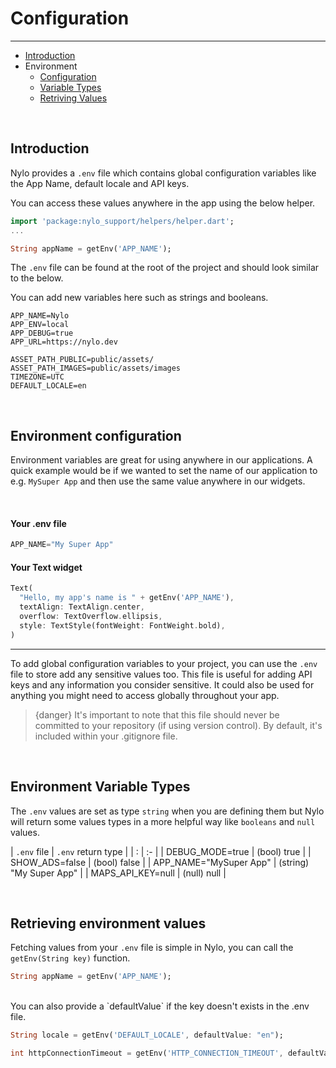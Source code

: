 # Configuration

---

<a name="section-1"></a>
- [Introduction](#introduction "Introduction to configuration in Nylo")
- Environment
  - [Configuration](#environment-configuration "Environment configuration")
  - [Variable Types](#environment-variable-types "Environment variable types")
  - [Retriving Values](#retrieving-environment-values "Retriving environment values")

<a name="introduction"></a>
<br>
## Introduction

Nylo provides a `.env` file which contains global configuration variables like the App Name, default locale and API keys.

You can access these values anywhere in the app using the below helper.

``` dart
import 'package:nylo_support/helpers/helper.dart';
...

String appName = getEnv('APP_NAME');
```

The `.env` file can be found at the root of the project and should look similar to the below.

You can add new variables here such as strings and booleans.
``` env
APP_NAME=Nylo
APP_ENV=local
APP_DEBUG=true
APP_URL=https://nylo.dev

ASSET_PATH_PUBLIC=public/assets/
ASSET_PATH_IMAGES=public/assets/images
TIMEZONE=UTC
DEFAULT_LOCALE=en
```

<a name="environment-configuration"></a>
<br>
## Environment configuration

Environment variables are great for using anywhere in our applications. A quick example would be if we wanted to set the name of our application to e.g. `MySuper App` and then use the same value anywhere in our widgets.

<br>

#### Your .env file
``` dart
APP_NAME="My Super App"
```

#### Your Text widget

``` dart
Text(
  "Hello, my app's name is " + getEnv('APP_NAME'),
  textAlign: TextAlign.center,
  overflow: TextOverflow.ellipsis,
  style: TextStyle(fontWeight: FontWeight.bold),
)
```

---

To add global configuration variables to your project, you can use the `.env` file to store add any sensitive values too.
This file is useful for adding API keys and any information you consider sensitive. It could also be used for anything you might need to access globally throughout your app.

> {danger} It's important to note that this file should never be committed to your repository (if using version control). By default, it's included within your .gitignore file.

<a name="environment-variable-types"></a>
<br>

## Environment Variable Types

The `.env` values are set as type `string` when you are defining them but Nylo will return some values types in a more helpful way like `booleans` and `null` values.

| `.env` file | `.env` return type |
| : |   :-   |
| DEBUG\_MODE=true |   (bool) true   |
| SHOW\_ADS=false | (bool) false |
| APP\_NAME="MySuper App" | (string) "My Super App"   |
| MAPS\_API\_KEY=null | (null) null  |


<a name="retrieving-environment-values"></a>
<br>

## Retrieving environment values

Fetching values from your `.env` file is simple in Nylo, you can call the `getEnv(String key)` function. 

``` dart
String appName = getEnv('APP_NAME');
```

<br>
You can also provide a `defaultValue` if the key doesn't exists in the .env file.

``` dart
String locale = getEnv('DEFAULT_LOCALE', defaultValue: "en");

int httpConnectionTimeout = getEnv('HTTP_CONNECTION_TIMEOUT', defaultValue: (60 * 1000));
```
